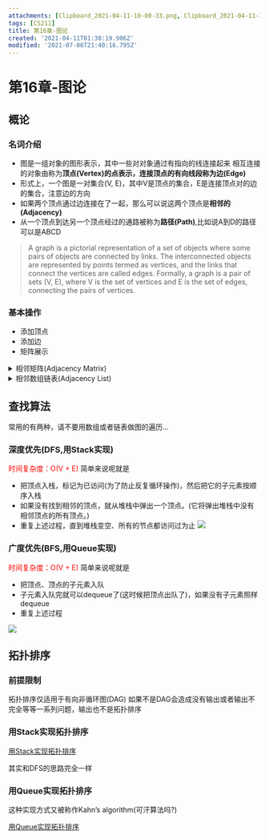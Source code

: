```yaml
---
attachments: [Clipboard_2021-04-11-10-00-33.png, Clipboard_2021-04-11-10-00-38.png, Clipboard_2021-04-11-10-08-53.png, Clipboard_2021-04-11-10-08-57.png, Clipboard_2021-04-11-10-32-39.png, Clipboard_2021-04-11-10-32-49.png]
tags: [CS211]
title: 第16章-图论
created: '2021-04-11T01:30:19.906Z'
modified: '2021-07-06T21:40:16.795Z'
---
```


# 第16章-图论
## 概论
### 名词介绍
- 图是一组对象的图形表示，其中一些对对象通过有指向的线连接起来
相互连接的对象由称为**顶点(Vertex)**的点表示，连接顶点的有向线段称为**边(Edge)**
- 形式上，一个图是一对集合(V, E)，其中V是顶点的集合，E是连接顶点对的边的集合，注意边的方向
- 如果两个顶点通过边连接在了一起，那么可以说这两个顶点是**相邻的(Adjacency)**
- 从一个顶点到达另一个顶点经过的通路被称为**路径(Path)**,比如说A到D的路径可以是ABCD
> A graph is a pictorial representation of a set of objects where some pairs of objects are connected by links. The interconnected objects are represented by points termed as vertices, and the links that connect the vertices are called edges.
Formally, a graph is a pair of sets (V, E), where V is the set of vertices and E is the set of edges, connecting the pairs of vertices. 
### 基本操作
- 添加顶点
- 添加边
- 矩阵展示
<details>
  <summary>相邻矩阵(Adjacency Matrix)</summary>
  <markdown>
用矩阵展示出可通行的边的情况。每个顶点都要一个自己的编号，并且可以用这些编号创建一个n*n的矩阵，如下图所示：

![](@attachment/Clipboard_2021-04-11-10-00-33.png)![](@attachment/Clipboard_2021-04-11-10-00-38.png)
0表示两点之间没有边，1表示两点之间有边
#### 优点
- 查找很快，O(1)
- 显示很明白
- 移除也很快，O(1)
#### 缺点
- 添加一个新的顶点将会消耗O(n<sup>2</sup>)的时间
原因挺显而易见的，因为加入一个新的顶点意味着要创建一个新的二维数组O(n<sup>2</sup>)，同时要把原二维数组的内容复制过来
  </markdown>
</details>

<details>
  <summary>相邻数组链表(Adjacency List)</summary>
  <markdown>
用列表展示出可通行的边的情况(感觉有点像哈希表？或者说就是？)，如下图所示：

![](@attachment/Clipboard_2021-04-11-10-08-53.png)![](@attachment/Clipboard_2021-04-11-10-08-57.png)

#### 优点
- 相对于前一个，链表非常节省空间
- 适合大量顶点存在的图，比如一个有数百万个顶点和边的图(虽然但是，这也太多了)

#### 实现
```JAVA
class Graph { 
	private int numVertices; 
	private LinkedList<integer> adjLists[];
}
```
    </markdown>
</details>

## 查找算法
常用的有两种，请不要用数组或者链表做图的遍历...
### 深度优先(DFS,用Stack实现)
<font color="red">时间复杂度：O(V + E)</font>
简单来说呢就是
- 把顶点入栈，标记为已访问(为了防止反复循环操作)，然后把它的子元素按顺序入栈
- 如果没有找到相邻的顶点，就从堆栈中弹出一个顶点。(它将弹出堆栈中没有相邻顶点的所有顶点。)
- 重复上述过程，直到堆栈变空、所有的节点都访问过为止
![](@attachment/Clipboard_2021-04-11-10-32-39.png)

### 广度优先(BFS,用Queue实现)
<font color="red">时间复杂度：O(V + E)</font>
简单来说呢就是
- 把顶点、顶点的子元素入队
- 子元素入队完就可以dequeue了(这时候把顶点出队了)，如果没有子元素照样dequeue
- 重复上述过程

![](@attachment/Clipboard_2021-04-11-10-32-49.png)

## 拓扑排序
### 前提限制
拓扑排序仅适用于有向非循环图(DAG)
如果不是DAG会造成没有输出或者输出不完全等等一系列问题，输出也不是拓扑排序
### 用Stack实现拓扑排序
<a href="https://www.geeksforgeeks.org/topological-sorting/">用Stack实现拓扑排序</a>

其实和DFS的思路完全一样
### 用Queue实现拓扑排序
这种实现方式又被称作Kahn’s algorithm(可汗算法吗?)

<a href="https://www.geeksforgeeks.org/topological-sorting-indegree-based-solution/">用Queue实现拓扑排序</a>













